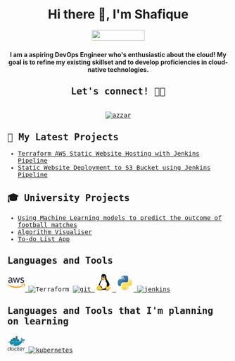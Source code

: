 <h1 align="center">Hi there 👋, I'm Shafique</h1>
<p align="center">
  <img src="https://komarev.com/ghpvc/?username=ShafiqueMahen&color=blueviolet&style=plastic" 
  width="120" height="24"/>
</p>
<h4 align="center"> I am a aspiring DevOps Engineer who's enthusiastic about the cloud! My goal is to refine my existing skillset and to develop proficiencies in cloud-native technologies.  </h4>
</div>
<div>
  <samp>
    <h2 align="center">Let's connect! 🤝🏻</h2>
    <p align="center">
      <br/>
      <a href="https://www.linkedin.com/in/shafique-mahen/" target="blank"><img align="center"
         src="https://img.shields.io/badge/linkedin-%231DA1F2.svg?style=for-the-badge&logo=linkedin&logoColor=white"
         alt="azzar" height="30"/></a>
</details>
  
 ## 🚀 My Latest Projects
  - [Terraform AWS Static Website Hosting with Jenkins Pipeline](https://github.com/ShafiqueMahen/static-website-advanced)
  - [Static Website Deployment to S3 Bucket using Jenkins Pipeline](https://github.com/ShafiqueMahen/static-website)
 ## 🎓 University Projects
  - [Using Machine Learning models to predict the outcome of football matches](https://github.com/ShafiqueMahen/football-match-predictor)
  - [Algorithm Visualiser](https://github.com/ShafiqueMahen/algorithm-visualiser)
  - [To-do List App](https://github.com/ShafiqueMahen/todo-list-app)
 ## Languages and Tools
 <p align="left"> <a href="https://aws.amazon.com" target="_blank" rel="noreferrer"> <img src="https://raw.githubusercontent.com/devicons/devicon/master/icons/amazonwebservices/amazonwebservices-original-wordmark.svg" alt="aws" width="40" height="40"/> </a> </a href="https://www.terraform.io/" target="_blank" rel="noreferrer">  <img src="https://opensenselabs.com/sites/default/files/inline-images/terraform.png" alt="Terraform" width="40" height="40"> </a> <a href="https://git-scm.com/" target="_blank" rel="noreferrer"> <img src="https://www.vectorlogo.zone/logos/git-scm/git-scm-icon.svg" alt="git" width="40" height="40"/> </a> <a href="https://www.linux.org/" target="_blank" rel="noreferrer"> <img src="https://raw.githubusercontent.com/devicons/devicon/master/icons/linux/linux-original.svg" alt="linux" width="40" height="40"/> </a> <a href="https://www.python.org" target="_blank" rel="noreferrer"> <img src="https://raw.githubusercontent.com/devicons/devicon/master/icons/python/python-original.svg" alt="python" width="40" height="40"/> </a><a href="https://www.jenkins.io" target="_blank" rel="noreferrer"> <img src="https://www.vectorlogo.zone/logos/jenkins/jenkins-icon.svg" alt="jenkins" width="40" height="40"/> </a> </p>
 
## Languages and Tools that I'm planning on learning
<p align="left"> <a href="https://www.docker.com/" target="_blank" rel="noreferrer"> <img src="https://raw.githubusercontent.com/devicons/devicon/master/icons/docker/docker-original-wordmark.svg" alt="docker" width="40" height="40"/> </a> <a href="https://kubernetes.io" target="_blank" rel="noreferrer"> <img src="https://www.vectorlogo.zone/logos/kubernetes/kubernetes-icon.svg" alt="kubernetes" width="40" height="40"/> </a> </p>
 

<!--
**ShafiqueMahen/ShafiqueMahen** is a ✨ _special_ ✨ repository because its `README.md` (this file) appears on your GitHub profile.

Here are some ideas to get you started:

- 🔭 I’m currently working on ...
- 🌱 I’m currently learning ...
- 👯 I’m looking to collaborate on ...
- 🤔 I’m looking for help with ...
- 💬 Ask me about ...
- 📫 How to reach me: ...
- 😄 Pronouns: ...
- ⚡ Fun fact: ...
-->
